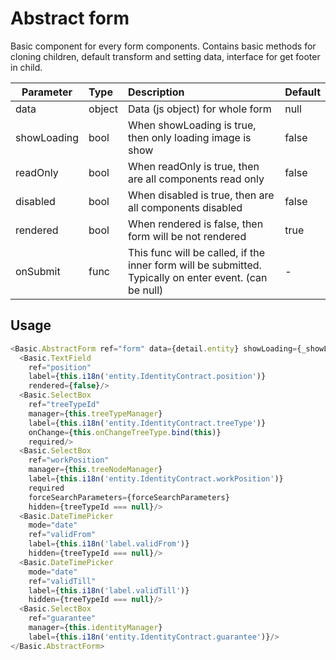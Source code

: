 # Abstract form
Basic component for every form components. Contains basic methods for cloning children, default transform and setting data, interface for get footer in child.

| Parameter    | Type    | Description                                               | Default     |
| ---          | :---    | :---                                                      | :---        |
| data         | object  | Data (js object) for whole form                           | null        |
| showLoading  | bool    | When showLoading is true, then only loading image is show | false        |
| readOnly     | bool    | When readOnly is true, then are all components read only  | false       |
| disabled     | bool    | When disabled is true, then are all components disabled   | false       |
| rendered     | bool    | When rendered is false, then form will be not rendered    | true        |
| onSubmit     | func    | This func will be called, if the inner form will be submitted. Typically on enter event. (can be null)    | - |

## Usage
```javascript
<Basic.AbstractForm ref="form" data={detail.entity} showLoading={_showLoading} className="form-horizontal">
  <Basic.TextField
    ref="position"
    label={this.i18n('entity.IdentityContract.position')}
    rendered={false}/>
  <Basic.SelectBox
    ref="treeTypeId"
    manager={this.treeTypeManager}
    label={this.i18n('entity.IdentityContract.treeType')}
    onChange={this.onChangeTreeType.bind(this)}
    required/>
  <Basic.SelectBox
    ref="workPosition"
    manager={this.treeNodeManager}
    label={this.i18n('entity.IdentityContract.workPosition')}
    required
    forceSearchParameters={forceSearchParameters}
    hidden={treeTypeId === null}/>
  <Basic.DateTimePicker
    mode="date"
    ref="validFrom"
    label={this.i18n('label.validFrom')}
    hidden={treeTypeId === null}/>
  <Basic.DateTimePicker
    mode="date"
    ref="validTill"
    label={this.i18n('label.validTill')}
    hidden={treeTypeId === null}/>
  <Basic.SelectBox
    ref="guarantee"
    manager={this.identityManager}
    label={this.i18n('entity.IdentityContract.guarantee')}/>
</Basic.AbstractForm>
```

